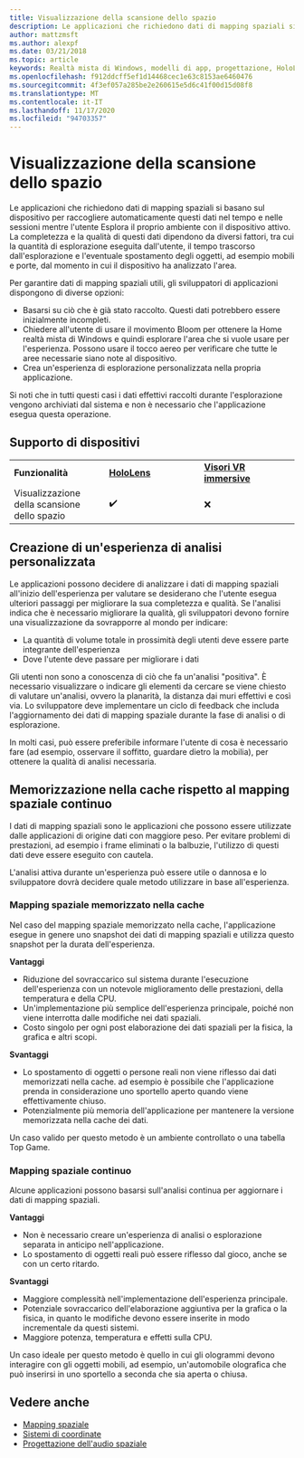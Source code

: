 ```yaml
---
title: Visualizzazione della scansione dello spazio
description: Le applicazioni che richiedono dati di mapping spaziali si basano sul dispositivo per raccogliere automaticamente questi dati nel tempo e nelle sessioni mentre l'utente Esplora il proprio ambiente con il dispositivo attivo.
author: mattzmsft
ms.author: alexpf
ms.date: 03/21/2018
ms.topic: article
keywords: Realtà mista di Windows, modelli di app, progettazione, HoloLens, analisi chat room, mapping spaziale, mesh, auricolare realtà mista, cuffia a realtà mista di Windows, auricolare realtà virtuale, HoloLens
ms.openlocfilehash: f912ddcff5ef1d14468cec1e63c8153ae6460476
ms.sourcegitcommit: 4f3ef057a285be2e260615e5d6c41f00d15d08f8
ms.translationtype: MT
ms.contentlocale: it-IT
ms.lasthandoff: 11/17/2020
ms.locfileid: "94703357"
---
```

# <a name="room-scan-visualization"></a>Visualizzazione della scansione dello spazio

Le applicazioni che richiedono dati di mapping spaziali si basano sul dispositivo per raccogliere automaticamente questi dati nel tempo e nelle sessioni mentre l'utente Esplora il proprio ambiente con il dispositivo attivo. La completezza e la qualità di questi dati dipendono da diversi fattori, tra cui la quantità di esplorazione eseguita dall'utente, il tempo trascorso dall'esplorazione e l'eventuale spostamento degli oggetti, ad esempio mobili e porte, dal momento in cui il dispositivo ha analizzato l'area.

Per garantire dati di mapping spaziali utili, gli sviluppatori di applicazioni dispongono di diverse opzioni:
* Basarsi su ciò che è già stato raccolto. Questi dati potrebbero essere inizialmente incompleti.
* Chiedere all'utente di usare il movimento Bloom per ottenere la Home realtà mista di Windows e quindi esplorare l'area che si vuole usare per l'esperienza. Possono usare il tocco aereo per verificare che tutte le aree necessarie siano note al dispositivo.
* Crea un'esperienza di esplorazione personalizzata nella propria applicazione.

Si noti che in tutti questi casi i dati effettivi raccolti durante l'esplorazione vengono archiviati dal sistema e non è necessario che l'applicazione esegua questa operazione.

## <a name="device-support"></a>Supporto di dispositivi

<table>
    <colgroup>
    <col width="33%" />
    <col width="33%" />
    <col width="33%" />
    </colgroup>
    <tr>
        <td><strong>Funzionalità</strong></td>
        <td><a href="../hololens-hardware-details.md"><strong>HoloLens</strong></a></td>
        <td><a href="../discover/immersive-headset-hardware-details.md"><strong>Visori VR immersive</strong></a></td>
    </tr>
     <tr>
        <td>Visualizzazione della scansione dello spazio</td>
        <td>✔️</td>
        <td>❌</td>
    </tr>
</table>



## <a name="building-a-custom-scanning-experience"></a>Creazione di un'esperienza di analisi personalizzata

Le applicazioni possono decidere di analizzare i dati di mapping spaziali all'inizio dell'esperienza per valutare se desiderano che l'utente esegua ulteriori passaggi per migliorare la sua completezza e qualità. Se l'analisi indica che è necessario migliorare la qualità, gli sviluppatori devono fornire una visualizzazione da sovrapporre al mondo per indicare:
* La quantità di volume totale in prossimità degli utenti deve essere parte integrante dell'esperienza
* Dove l'utente deve passare per migliorare i dati

Gli utenti non sono a conoscenza di ciò che fa un'analisi "positiva". È necessario visualizzare o indicare gli elementi da cercare se viene chiesto di valutare un'analisi, ovvero la planarità, la distanza dai muri effettivi e così via. Lo sviluppatore deve implementare un ciclo di feedback che includa l'aggiornamento dei dati di mapping spaziale durante la fase di analisi o di esplorazione.

In molti casi, può essere preferibile informare l'utente di cosa è necessario fare (ad esempio, osservare il soffitto, guardare dietro la mobilia), per ottenere la qualità di analisi necessaria.

## <a name="cached-versus-continuous-spatial-mapping"></a>Memorizzazione nella cache rispetto al mapping spaziale continuo

I dati di mapping spaziali sono le applicazioni che possono essere utilizzate dalle applicazioni di origine dati con maggiore peso. Per evitare problemi di prestazioni, ad esempio i frame eliminati o la balbuzie, l'utilizzo di questi dati deve essere eseguito con cautela.

L'analisi attiva durante un'esperienza può essere utile o dannosa e lo sviluppatore dovrà decidere quale metodo utilizzare in base all'esperienza.

### <a name="cached-spatial-mapping"></a>Mapping spaziale memorizzato nella cache

Nel caso del mapping spaziale memorizzato nella cache, l'applicazione esegue in genere uno snapshot dei dati di mapping spaziali e utilizza questo snapshot per la durata dell'esperienza.

**Vantaggi**
* Riduzione del sovraccarico sul sistema durante l'esecuzione dell'esperienza con un notevole miglioramento delle prestazioni, della temperatura e della CPU.
* Un'implementazione più semplice dell'esperienza principale, poiché non viene interrotta dalle modifiche nei dati spaziali.
* Costo singolo per ogni post elaborazione dei dati spaziali per la fisica, la grafica e altri scopi.

**Svantaggi**
* Lo spostamento di oggetti o persone reali non viene riflesso dai dati memorizzati nella cache. ad esempio è possibile che l'applicazione prenda in considerazione uno sportello aperto quando viene effettivamente chiuso.
* Potenzialmente più memoria dell'applicazione per mantenere la versione memorizzata nella cache dei dati.

Un caso valido per questo metodo è un ambiente controllato o una tabella Top Game.

### <a name="continuous-spatial-mapping"></a>Mapping spaziale continuo

Alcune applicazioni possono basarsi sull'analisi continua per aggiornare i dati di mapping spaziali.

**Vantaggi**
* Non è necessario creare un'esperienza di analisi o esplorazione separata in anticipo nell'applicazione.
* Lo spostamento di oggetti reali può essere riflesso dal gioco, anche se con un certo ritardo.

**Svantaggi**
* Maggiore complessità nell'implementazione dell'esperienza principale.
* Potenziale sovraccarico dell'elaborazione aggiuntiva per la grafica o la fisica, in quanto le modifiche devono essere inserite in modo incrementale da questi sistemi.
* Maggiore potenza, temperatura e effetti sulla CPU.

Un caso ideale per questo metodo è quello in cui gli ologrammi devono interagire con gli oggetti mobili, ad esempio, un'automobile olografica che può inserirsi in uno sportello a seconda che sia aperta o chiusa.

## <a name="see-also"></a>Vedere anche
* [Mapping spaziale](spatial-mapping.md)
* [Sistemi di coordinate](coordinate-systems.md)
* [Progettazione dell'audio spaziale](spatial-sound-design.md)
